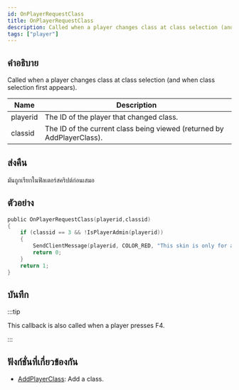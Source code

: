 ```yaml
---
id: OnPlayerRequestClass
title: OnPlayerRequestClass
description: Called when a player changes class at class selection (and when class selection first appears).
tags: ["player"]
---
```


## คำอธิบาย

Called when a player changes class at class selection (and when class selection first appears).

| Name     | Description                                                            |
| -------- | ---------------------------------------------------------------------- |
| playerid | The ID of the player that changed class.                               |
| classid  | The ID of the current class being viewed (returned by AddPlayerClass). |

## ส่งคืน

มันถูกเรียกในฟิลเตอร์สคริปต์ก่อนเสมอ

## ตัวอย่าง

```c
public OnPlayerRequestClass(playerid,classid)
{
    if (classid == 3 && !IsPlayerAdmin(playerid))
    {
        SendClientMessage(playerid, COLOR_RED, "This skin is only for admins!");
        return 0;
    }
    return 1;
}
```

## บันทึก

:::tip

This callback is also called when a player presses F4.

:::

## ฟังก์ชั่นที่เกี่ยวข้องกัน

- [AddPlayerClass](../../scripting/functions/AddPlayerClass.md): Add a class.
